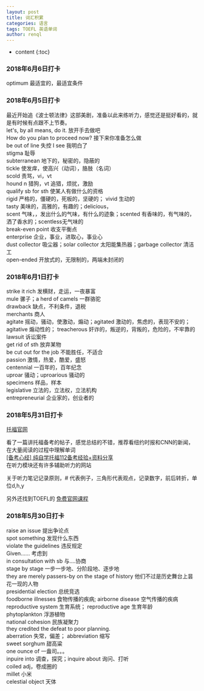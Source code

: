 ```yaml
---
layout: post
title: 词汇积累
categories: 语言
tags: TOEFL 英语单词
author: renql
---
```


* content
{:toc}

### 2018年6月6日打卡
optimum 最适宜的，最适宜条件

### 2018年6月5日打卡
最近开始追《波士顿法律》这部美剧，准备以此来练听力，感觉还是挺好看的，就是有时候有点跟不上节奏。    
let's, by all means, do it. 放开手去做吧   
How do you plan to proceed now? 接下来你准备怎么做  
be out of line 失控
I see 我明白了   
stigma 耻辱  
subterranean 地下的，秘密的，隐蔽的  
tickle 使发痒，使高兴（动词），胳肢（名词）  
scold 责骂，vi，vt  
hound n 猎狗，vt 追猎，烦扰，激励  
qualify sb for sth 使某人有做什么的资格   
rigid 严格的，僵硬的，死板的，坚硬的； vivid 生动的   
tasty 美味的，高雅的，有趣的；delicious，   
scent 气味，，发出什么的气味，有什么的迹象；scented 有香味的，有气味的，洒了香水的；scentless无气味的  
break-even point 收支平衡点  
enterprise 企业，事业，进取心，事业心  
dust collector 吸尘器；solar collector 太阳能集热器；garbage collector 清洁工   
open-ended 开放式的，无限制的，两端未封闭的  

### 2018年6月1日打卡
strike it rich 发横财，走运，一夜暴富   
mule 骡子；a herd of camels 一群骆驼  
drawback 缺点，不利条件，退税  
merchants 商人  
agitate 摇动，骚动，使激动，煽动；agitated 激动的，焦虑的，表现不安的；agitative 煽动性的；
treacherous 奸诈的，叛逆的，背叛的，危险的，不牢靠的   
lawsuit 诉讼案件  
get rid of sth 放弃某物   
be cut out for the job 不能胜任，不适合   
passion 激情，热爱，酷爱，盛怒  
centennial 一百年的，百年纪念   
uproar 骚动；uproarious 骚动的  
specimens 样品，样本  
legislative 立法的，立法权，立法机构   
entrepreneurial 企业家的，创业者的  

### 2018年5月31日打卡
<a href="https://www.ets.org/toefl" target="_blank"> 托福官网 </a>    

看了一篇讲托福备考的帖子，感觉总结的不错，推荐看纽约时报和CNN的新闻，在大量阅读的过程中理解单词    
<a href="https://forum.chasedream.com/thread-1286514-1-1.html" target="_blank"> [备考心经] 纯自学托福112备考经验+资料分享 </a>  
在听力模块还有许多辅助听力的网站   

关于听力笔记记录原则，# 代表例子，三角形代表观点，记录数字，前后转折，单位d,h,y

另外还找到TOEFL的
<a href="https://courses.edx.org/courses/course-v1:ETSx+TOEFLx+1T2018/course/" target="_blank"> 免费官网课程 </a>     


### 2018年5月30日打卡     
raise an issue 提出争论点    
spot something 发现什么东西    
violate the guidelines 违反规定      
Given......    考虑到    
in consultation with sb 与....协商    
stage by stage 一步一步地、分阶段地、逐步地    
they are merely passers-by on the stage of history 他们不过是历史舞台上昙花一现的人物    
presidential election 总统竞选    
foodborne illnesses 食物传播的疾病; airborne disease 空气传播的疾病    
reproductive system 生育系统； reproductive age 生育年龄     
phytoplankton 浮游植物   
national cohesion 民族凝聚力  
they credited the defeat to poor planning.   
aberration 失常，偏差； abbreviation 缩写  
sweet sorghum 甜高粱   
one ounce of 一盎司。。。   
inpuire into 调查，探究；inquire about 询问、打听  
coiled adj，卷成圈的    
millet 小米   
celestial object 天体   
